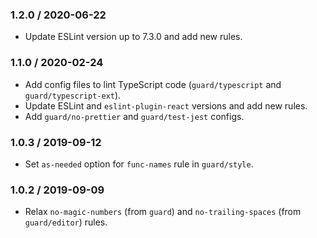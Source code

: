 ### 1.2.0 / 2020-06-22

* Update ESLint version up to 7.3.0 and add new rules.

### 1.1.0 / 2020-02-24

* Add config files to lint TypeScript code (`guard/typescript` and `guard/typescript-ext`).
* Update ESLint and `eslint-plugin-react` versions and add new rules.
* Add `guard/no-prettier` and `guard/test-jest` configs.

### 1.0.3 / 2019-09-12

* Set `as-needed` option for `func-names` rule in `guard/style`.

### 1.0.2 / 2019-09-09

* Relax `no-magic-numbers` (from `guard`) and `no-trailing-spaces` (from `guard/editor`) rules.

